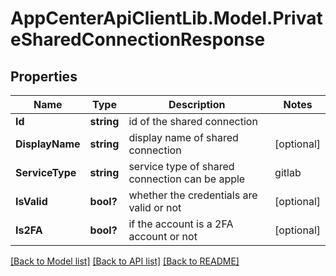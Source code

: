 # AppCenterApiClientLib.Model.PrivateSharedConnectionResponse
## Properties

Name | Type | Description | Notes
------------ | ------------- | ------------- | -------------
**Id** | **string** | id of the shared connection | 
**DisplayName** | **string** | display name of shared connection | [optional] 
**ServiceType** | **string** | service type of shared connection can be apple|gitlab|googleplay|jira|applecertificate | 
**IsValid** | **bool?** | whether the credentials are valid or not | [optional] 
**Is2FA** | **bool?** | if the account is a 2FA account or not | [optional] 

[[Back to Model list]](../README.md#documentation-for-models) [[Back to API list]](../README.md#documentation-for-api-endpoints) [[Back to README]](../README.md)

